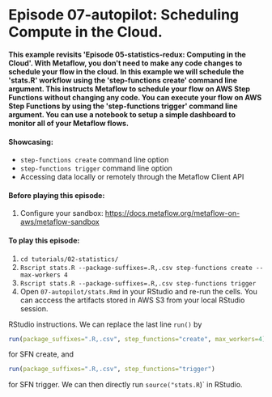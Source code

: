 # Episode 07-autopilot: Scheduling Compute in the Cloud.

**This example revisits 'Episode 05-statistics-redux: Computing in the Cloud'. 
With Metaflow, you don't need to make any code changes to schedule your flow
in the cloud. In this example we will schedule the 'stats.R' workflow
using the 'step-functions create' command line argument. This instructs 
Metaflow to schedule your flow on AWS Step Functions without changing any code. 
You can execute your flow on AWS Step Functions by using the 
'step-functions trigger' command line argument. You can use a notebook to setup
a simple dashboard to monitor all of your Metaflow flows.**

#### Showcasing:
- `step-functions create` command line option
- `step-functions trigger` command line option
- Accessing data locally or remotely through the Metaflow Client API

#### Before playing this episode:
1. Configure your sandbox: https://docs.metaflow.org/metaflow-on-aws/metaflow-sandbox

#### To play this episode:
1. ```cd tutorials/02-statistics/```
2. ```Rscript stats.R --package-suffixes=.R,.csv step-functions create --max-workers 4```
3. ```Rscript stats.R --package-suffixes=.R,.csv step-functions trigger```
4. Open ```07-autopilot/stats.Rmd``` in your RStudio and re-run the cells. You can acccess
the artifacts stored in AWS S3 from your local RStudio session. 

RStudio instructions. We can replace the last line `run()` by 
```R
run(package_suffixes=".R,.csv", step_functions="create", max_workers=4)
```
for SFN create, and 
```R
run(package_suffixes=".R,.csv", step_functions="trigger")
```
for SFN trigger. We can then directly run `source("stats.R`)` in RStudio. 